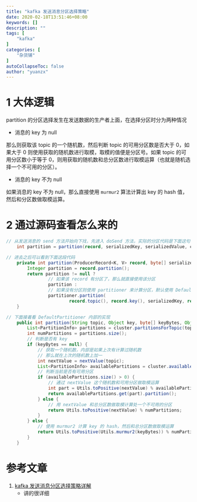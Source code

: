 ```yaml
---
title: "kafka 发送消息分区选择策略"
date: 2020-02-18T13:51:46+08:00
keywords: []
description: ""
tags: [
    "kafka"
]
categories: [
    "杂货铺"
]
autoCollapseToc: false
author: "yuanzx"
---
```



# 1 大体逻辑

partition 的分区选择发生在发送数据的生产者上面，在选择分区时分为两种情况

- 消息的 key 为 null

那么则获取该 topic 的一个随机数，然后判断 topic 的可用分区数是否大于 0，如果大于 0 则使用获取的随机数进行取模，取模的值便是分区号。如果 topic 的可用分区数小于等于 0，则用获取的随机数和总分区数进行取模运算（也就是随机选择一个不可用的分区）。

- 消息的 key 不为 null

如果消息的 key 不为 null，那么直接使用 `murmur2` 算法计算出 key 的 hash 值，然后和分区数做取模运算。

# 2 通过源码查看怎么来的

```java
// 从发送消息的 send 方法开始向下找，先进入 doSend 方法，实际的分区代码是下面这句
    int partition = partition(record, serializedKey, serializedValue, cluster);

// 进去之后可以看到下面这段代码
    private int partition(ProducerRecord<K, V> record, byte[] serializedKey, byte[] serializedValue, Cluster cluster) {
        Integer partition = record.partition();
        return partition != null ?
                // 如果该 record 有分区了，那么就直接使用该分区
                partition :
                // 如果没有分区则使用 partitioner 来计算分区，默认使用 DefaultPartitioner.class 类
                partitioner.partition(
                        record.topic(), record.key(), serializedKey, record.value(), serializedValue, cluster);
    }

// 下面接着看 DefaultPartitioner 内部的实现
    public int partition(String topic, Object key, byte[] keyBytes, Object value, byte[] valueBytes, Cluster cluster) {
        List<PartitionInfo> partitions = cluster.partitionsForTopic(topic);
        int numPartitions = partitions.size();
        // 判断是否有 key
        if (keyBytes == null) {
            // 获取一个随机数，内部是如果上次有计算过随机数
            // 那么就在上次的随机数上加一
            int nextValue = nextValue(topic);
            List<PartitionInfo> availablePartitions = cluster.availablePartitionsForTopic(topic);
            // 判断当前是否有可用分区
            if (availablePartitions.size() > 0) {
                // 通过 nextValue 这个随机数和可用分区做取模运算
                int part = Utils.toPositive(nextValue) % availablePartitions.size();
                return availablePartitions.get(part).partition();
            } else {
                // 用 nextValue 和总分区数做取模计算处一个不可用的分区
                return Utils.toPositive(nextValue) % numPartitions;
            }
        } else {
            // 使用 murmur2 计算 key 的 hash，然后和总分区数做取模运算
            return Utils.toPositive(Utils.murmur2(keyBytes)) % numPartitions;
        }
    }
```

# 参考文章

1. [kafka 发送消息分区选择策略详解](https://leokongwq.github.io/2017/02/27/mq-kafka-producer-partitioner.html)
   - 讲的很详细